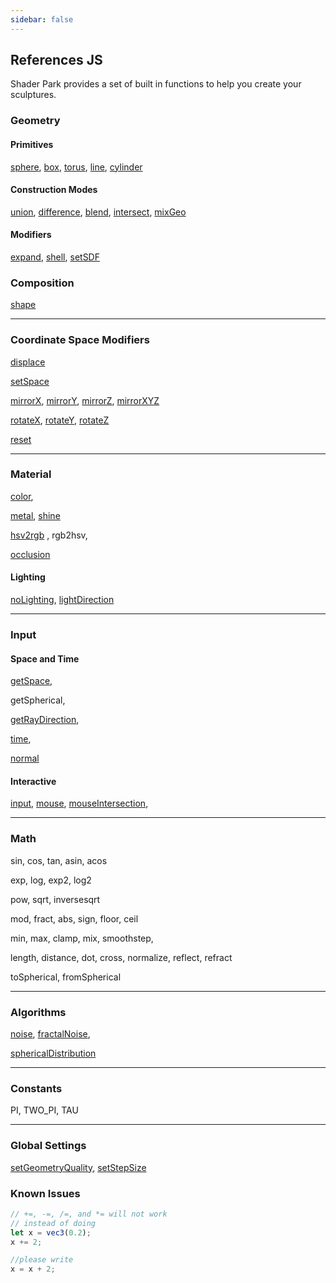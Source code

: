 ```yaml
---
sidebar: false
---
```

## References JS
Shader Park provides a set of built in functions to help you create your sculptures.



### Geometry
#### Primitives
[sphere](/references-js/geometries/sphere.html), [box](/references-js/geometries/box.html), [torus](/references-js/geometries/torus.html), [line](/references-js/geometries/line.html), [cylinder](/references-js/geometries/cylinder.html)

#### Construction Modes
[union](/references-js/operations/union.html), [difference](/references-js/operations/difference.html), [blend](/references-js/operations/blend.html), [intersect](/references-js/operations/intersect.html), [mixGeo](/references-js/operations/mixGeo.html)

#### Modifiers
[expand](/references-js/operations/expand.html), [shell](/references-js/operations/shell.html), [setSDF](/references-js/operations/setSDF.html)

### Composition
[shape](/references-js/geometries/shape.html)

------

### Coordinate Space Modifiers 
[displace](/references-js/operations/displace.html)

[setSpace](/references-js/operations/setSpace.html)

[mirrorX](/references-js/operations/mirrorX.html), [mirrorY](/references-js/operations/mirrorY.html), [mirrorZ](/references-js/operations/mirrorX.html), [mirrorXYZ](/references-js/operations/mirrorXYZ.html)

[rotateX](/references-js/operations/rotateX.html), [rotateY](/references-js/operations/rotateY.html), [rotateZ](/references-js/operations/rotateZ.html)

[reset](/references-js/operations/reset.html)



------

### Material

[color](/references-js/color/color.html), 

[metal](/references-js/color/metal.html),
[shine](/references-js/color/shine.html)

[hsv2rgb](/references-js/color/hsv2rgb.html) , rgb2hsv, 

[occlusion](/references-js/color/occlusion.html)

#### Lighting
[noLighting](/references-js/color/noLighting.html), [lightDirection](/references-js/color/lightDirection.html) 

------


### Input

#### Space and Time

[getSpace](/references-js/input/getSpace.html),

getSpherical,

[getRayDirection](/references-js/input/getRayDirection.html),

[time](/references-js/input/time.html),

[normal](/references-js/input/normal.html)


#### Interactive

[input](/references-js/input/input.html), 
[mouse](/references-js/input/mouse.html), 
[mouseIntersection](/references-js/input/mouseIntersection.html), 


------

### Math

sin, cos, tan, asin, acos 


exp, log, exp2, log2

pow, sqrt, inversesqrt

mod, fract, abs, sign, floor, ceil

min, max, clamp, mix, smoothstep,

length, distance, dot, cross, normalize, reflect, refract

toSpherical, fromSpherical

------

### Algorithms
[noise](/references-js/algorithms/noise.html), [fractalNoise](/references-js/algorithms/fractalNoise.html), 

[sphericalDistribution](/references-js/algorithms/sphericalDistribution.html)


------

### Constants

PI, TWO_PI, TAU

------

### Global Settings

[setGeometryQuality](/references-js/global-settings/setGeometryQuality.html), [setStepSize](/references-js/global-settings/setStepSize.html)


### Known Issues
```js
// +=, -=, /=, and *= will not work
// instead of doing
let x = vec3(0.2);
x += 2;

//please write
x = x + 2;
```

